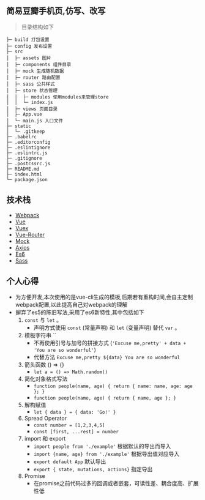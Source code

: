## 简易豆瓣手机页,仿写、改写

> 目录结构如下
```
├─ build 打包设置
├─ config 发布设置
├─ src
│  ├─ assets 图片
│  ├─ components 组件目录
│  ├─ mock 生成随机数据
│  ├─ router 路由配置
│  ├─ sass 公共样式
│  ├─ store 状态管理
│  │  ├─ modules 使用modules来管理store
│  │  └─ index.js
│  ├─ views 页面目录
│  ├─ App.vue
│  └─ main.js 入口文件
├─ static
│  └─ .gitkeep
├─ .babelrc
├─ .editorconfig
├─ .eslintignore
├─ .eslintrc.js
├─ .gitignore
├─ .postcssrc.js
├─ README.md
├─ index.html
└─ package.json
```
## 技术栈
* [Webpack]()
* [Vue](http://vuejs.org)
* [Vuex](https://vuex.vuejs.org)
* [Vue-Router](https://router.vuejs.org/zh/)
* [Mock](http://mockjs.com)
* [Axios](https://github.com/axios/axios)
* [Es6](http://es6.ruanyifeng.com)
* [Sass](https://www.sass.hk)

## 个人心得
* 为方便开发,本次使用的是vue-cli生成的模板,后期若有重构时间,会自主定制webpack配置,以此提高自己对webpack的理解
* 摒弃了es5的陈旧写法,采用了es6新特性,其中包括如下
   1. `const` 与 `let` 。
      * 声明方式使用 `const` (常量声明) 和 `let` (变量声明) 替代 `var` 。
   2. 模板字符串 ``
      * 不再使用引号与加号的拼接方式 (`'Excuse me,pretty' + data + 'You are so wonderful'`)
      * 代替方法 `Excuse me,pretty ${data} You are so wonderful`
   3. 箭头函数 () => {}
      * `let a = () => Math.random()`
   4. 简化对象格式写法
      * `function people(name, age) {
                 return {
                     name: name,
                     age: age
                 };
             }`
      * `function people(name, age) {
                 return { name, age };
             }`
   5. 解构赋值
      * `let { data } = { data: 'Go!' }`
   6. Spread Operator 
      * `const number = [1,2,3,4,5]`
      * `const [first, ...rest] = number`  
   7. import 和 export
      * `import people from './example'` 根据默认的导出而导入
      * `import {name, age} from './example'` 根据导出值对应导入
      * `export default App` 默认导出
      * `export { state, mutations, actions}` 指定导出
   8. Promise
      * 在promise之前代码过多的回调或者嵌套，可读性差、耦合度高、扩展性低
      
          
     

